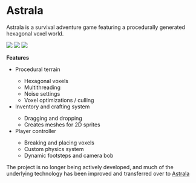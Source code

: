 # Astrala

Astrala is a survival adventure game featuring a procedurally generated hexagonal voxel world.

<img src="Git/walk.gif"/>
<img src="Git/dashing.gif"/>
<img src="Git/sliding.gif"/>

<strong>Features</strong>
<ul>
<li> Procedural terrain </li>
  <ul>
    <li> Hexagonal voxels </li>
    <li> Multithreading </li>
    <li> Noise settings </li>
    <li> Voxel optimizations / culling </li>
  </ul>
<li> Inventory and crafting system </li>
    <ul>
    <li> Dragging and dropping </li>
    <li> Creates meshes for 2D sprites </li>
    </ul>
<li> Player controller </li>
  <ul>
    <li> Breaking and placing voxels </li>
    <li> Custom physics system </li>
    <li> Dynamic footsteps and camera bob </li>
  </ul>
</ul>

The project is no longer being actively developed, and much of the underlying technology has been improved and transferred over to [Astrala](https://github.com/AxelYoung/Astrala)
